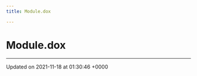 ```yaml
---
title: Module.dox

---
```


# Module.dox








-------------------------------

Updated on 2021-11-18 at 01:30:46 +0000
